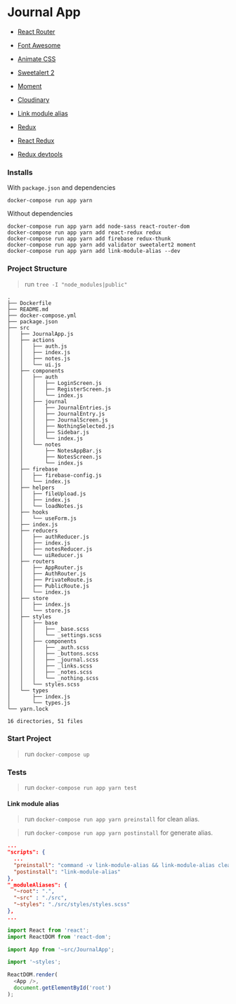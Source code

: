 # Journal App

- [React Router][react_router]

- [Font Awesome][font_awesome]
- [Animate CSS][animate_st]
- [Sweetalert 2][sweetalert2]

- [Moment][momentjs]
- [Cloudinary][cloudinary]
- [Link module alias][link_module_alias]

- [Redux][reduxjs]
- [React Redux][react_redux]
- [Redux devtools][redux_devtools]

[react_router]: https://reacttraining.com/react-router/web/guides/quick-start

[font_awesome]: https://cdnjs.com/libraries/font-awesome
[animate_st]: https://animate.style/
[sweetalert2]: https://sweetalert2.github.io/

[momentjs]: https://momentjs.com/
[cloudinary]: https://cloudinary.com/
[link_module_alias]: https://github.com/Rush/link-module-alias

[reduxjs]: https://es.redux.js.org/
[react_redux]: https://react-redux.js.org/
[redux_devtools]: https://github.com/zalmoxisus/redux-devtools-extension#usage

### Installs

With `package.json` and dependencies
```shell
docker-compose run app yarn
```

Without dependencies
```shell
docker-compose run app yarn add node-sass react-router-dom
docker-compose run app yarn add react-redux redux
docker-compose run app yarn add firebase redux-thunk
docker-compose run app yarn add validator sweetalert2 moment
docker-compose run app yarn add link-module-alias --dev
```

### Project Structure

> run `tree -I "node_modules|public"`
```shell
.
├── Dockerfile
├── README.md
├── docker-compose.yml
├── package.json
├── src
│   ├── JournalApp.js
│   ├── actions
│   │   ├── auth.js
│   │   ├── index.js
│   │   ├── notes.js
│   │   └── ui.js
│   ├── components
│   │   ├── auth
│   │   │   ├── LoginScreen.js
│   │   │   ├── RegisterScreen.js
│   │   │   └── index.js
│   │   ├── journal
│   │   │   ├── JournalEntries.js
│   │   │   ├── JournalEntry.js
│   │   │   ├── JournalScreen.js
│   │   │   ├── NothingSelected.js
│   │   │   ├── Sidebar.js
│   │   │   └── index.js
│   │   └── notes
│   │       ├── NotesAppBar.js
│   │       ├── NotesScreen.js
│   │       └── index.js
│   ├── firebase
│   │   ├── firebase-config.js
│   │   └── index.js
│   ├── helpers
│   │   ├── fileUpload.js
│   │   ├── index.js
│   │   └── loadNotes.js
│   ├── hooks
│   │   └── useForm.js
│   ├── index.js
│   ├── reducers
│   │   ├── authReducer.js
│   │   ├── index.js
│   │   ├── notesReducer.js
│   │   └── uiReducer.js
│   ├── routers
│   │   ├── AppRouter.js
│   │   ├── AuthRouter.js
│   │   ├── PrivateRoute.js
│   │   ├── PublicRoute.js
│   │   └── index.js
│   ├── store
│   │   ├── index.js
│   │   └── store.js
│   ├── styles
│   │   ├── base
│   │   │   ├── _base.scss
│   │   │   └── _settings.scss
│   │   ├── components
│   │   │   ├── _auth.scss
│   │   │   ├── _buttons.scss
│   │   │   ├── _journal.scss
│   │   │   ├── _links.scss
│   │   │   ├── _notes.scss
│   │   │   └── _nothing.scss
│   │   └── styles.scss
│   └── types
│       ├── index.js
│       └── types.js
└── yarn.lock

16 directories, 51 files
```

### Start Project

> run `docker-compose up`

### Tests

> run `docker-compose run app yarn test`

#### Link module alias

> run `docker-compose run app yarn preinstall` for clean alias.

> run `docker-compose run app yarn postinstall` for generate alias.

```json
...
"scripts": {
  ...
  "preinstall": "command -v link-module-alias && link-module-alias clean || true",
  "postinstall": "link-module-alias"
},
"_moduleAliases": {
  "~root": ".",
  "~src" : "./src",
  "~styles": "./src/styles/styles.scss"
},
...
```

```javascript
import React from 'react';
import ReactDOM from 'react-dom';

import App from '~src/JournalApp';

import '~styles';

ReactDOM.render(
  <App />,
  document.getElementById('root')
);
```

